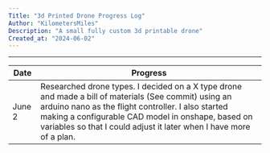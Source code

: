 ```yaml
---
Title: "3d Printed Drone Progress Log"
Author: "KilometersMiles"
Description: "A small fully custom 3d printable drone"
Created_at: "2024-06-02"
---
```

_____________________________

| Date | Progress |
| -------- | ------- |
| June 2 | Researched drone types. I decided on a X type drone and made a bill of materials (See commit) using an arduino nano as the flight controller.  I also started making a configurable CAD model in onshape, based on variables so that I could adjust it later when I have more of a plan.|
